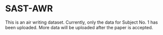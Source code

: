 # SAST-AWR
This is an air writing dataset. Currently, only the data for Subject No. 1 has been uploaded. More data will be uploaded after the paper is accepted.
